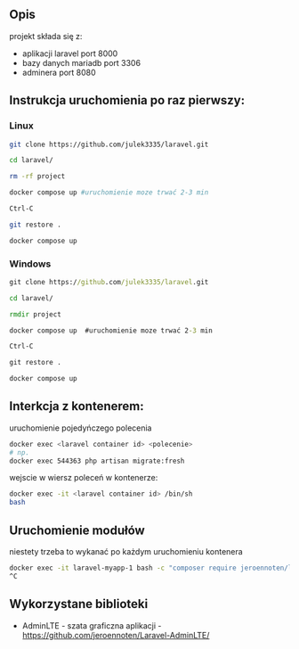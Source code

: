 ## Opis
projekt składa się z:
- aplikacji laravel port 8000
- bazy danych mariadb port 3306
- adminera port 8080





## Instrukcja uruchomienia po raz pierwszy:
### Linux
```bash
git clone https://github.com/julek3335/laravel.git

cd laravel/

rm -rf project

docker compose up #uruchomienie moze trwać 2-3 min

Ctrl-C

git restore .

docker compose up
```
### Windows
```cmd
git clone https://github.com/julek3335/laravel.git

cd laravel/

rmdir project

docker compose up  #uruchomienie moze trwać 2-3 min

Ctrl-C

git restore .

docker compose up
```

## Interkcja z kontenerem:
uruchomienie pojedyńczego polecenia
```bash
docker exec <laravel container id> <polecenie>
# np.
docker exec 544363 php artisan migrate:fresh
```
wejscie w wiersz poleceń w kontenerze:
```bash
docker exec -it <laravel container id> /bin/sh
bash
```
## Uruchomienie modułów
niestety trzeba to wykanać po każdym uruchomieniu kontenera
```bash
docker exec -it laravel-myapp-1 bash -c "composer require jeroennoten/laravel-adminlte ; php artisan adminlte:install -n ;composer require laravel/breeze --dev;php artisan breeze:install;npm install; npm run dev"
^C
```

## Wykorzystane biblioteki
- AdminLTE - szata graficzna aplikacji - https://github.com/jeroennoten/Laravel-AdminLTE/